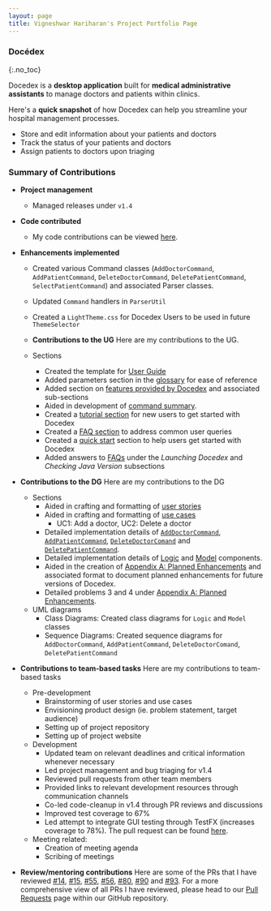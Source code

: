 ```yaml
---
layout: page
title: Vigneshwar Hariharan's Project Portfolio Page
---
```


### Docédex
{:.no_toc}

Docedex is a **desktop application** built for **medical administrative assistants**
to manage doctors and patients within clinics.

Here's a **quick snapshot** of how Docedex can help you
streamline your hospital management processes.
- Store and edit information about your patients and doctors
- Track the status of your patients and doctors
- Assign patients to doctors upon triaging


### Summary of Contributions

- **Project management**
  - Managed releases under `v1.4`

- **Code contributed**
  - My code contributions can be viewed [here](https://nus-cs2103-ay2223s2.github.io/tp-dashboard/?search=vigonometry&breakdown=true&sort=groupTitle&sortWithin=title&since=2023-02-17&timeframe=commit&mergegroup=&groupSelect=groupByRepos&checkedFileTypes=docs~functional-code~test-code~other&tabOpen=true&tabType=authorship&tabAuthor=vigonometry&tabRepo=AY2223S2-CS2103T-F12-1%2Ftp%5Bmaster%5D&authorshipIsMergeGroup=false&authorshipFileTypes=docs~functional-code~test-code&authorshipIsBinaryFileTypeChecked=false&authorshipIsIgnoredFilesChecked=false).

- **Enhancements implemented**
  - Created various Command classes (`AddDoctorCommand`, `AddPatientCommand`, `DeleteDoctorCommand`, `DeletePatientCommand`, `SelectPatientCommand`) and associated Parser classes.
  - Updated `Command` handlers in `ParserUtil`
  - Created a `LightTheme.css` for Docedex Users to be used in future `ThemeSelector`

  - **Contributions to the UG**
  Here are my contributions to the UG.
  - Sections
    - Created the template for [User Guide](../UserGuide.md)
    - Added parameters section in the [glossary](../UserGuide.md#glossary) for ease of reference
    - Added section on [features provided by Docedex](../UserGuide.md#features) and associated sub-sections
    - Aided in development of [command summary](../UserGuide.md#command-summary).
    - Created a [tutorial section](../UserGuide.md#docedex-tutorial-for-new-users) for new users to get started with Docedex
    - Created a [FAQ section](../UserGuide.md#faq) to address common user queries
    - Created a [quick start](../UserGuide.md#quick-start) section to help users get started with Docedex
    - Added answers to [FAQs](../UserGuide.md#faq) under the *Launching Docedex* and *Checking Java Version* subsections

- **Contributions to the DG**
Here are my contributions to the DG
  - Sections
    - Aided in crafting and formatting of [user stories](../DeveloperGuide.md#user-stories)
    - Aided in crafting and formatting of [use cases](../DeveloperGuide.md#use-cases)
      - UC1: Add a doctor, UC2: Delete a doctor
    - Detailed implementation details of [`AddDoctorCommand`](../DeveloperGuide.md#add-doctor-feature), [`AddPatientCommand`](../DeveloperGuide.md#add-patient-feature), [`DeleteDoctorComand`](../DeveloperGuide.md#delete-doctor-feature) and [`DeletePatientCommand`](../DeveloperGuide.md#delete-patient-feature).
    - Detailed implementation details of [Logic](../DeveloperGuide.md#logic-component) and [Model](../DeveloperGuide.md#model-component) components.
    - Aided in the creation of [Appendix A: Planned Enhancements](../DeveloperGuide.md#appendix-a--planned-enhancements) and associated format to document planned enhancements for future versions of Docedex.
    - Detailed problems 3 and 4 under [Appendix A: Planned Enhancements](../DeveloperGuide.md#appendix-a--planned-enhancements).
  - UML diagrams
      - Class Diagrams: Created class diagrams for `Logic` and `Model` classes
      - Sequence Diagrams: Created sequence diagrams for `AddDoctorCommand`, `AddPatientCommand`, `DeleteDoctorComand`, `DeletePatientCommand`

- **Contributions to team-based tasks**
Here are my contributions to team-based tasks
  - Pre-development
    - Brainstorming of user stories and use cases
    - Envisioning product design (ie. problem statement, target audience)
    - Setting up of project repository
    - Setting up of project website
  - Development
    - Updated team on relevant deadlines and critical information whenever necessary
    - Led project management and bug triaging for v1.4
    - Reviewed pull requests from other team members
    - Provided links to relevant development resources through communication channels
    - Co-led code-cleanup in v1.4 through PR reviews and discussions
    - Improved test coverage to 67%
    - Led attempt to integrate GUI testing through TestFX (increases coverage to 78%). The pull request can be found [here](https://github.com/AY2223S2-CS2103T-F12-1/tp/pull/271).
  - Meeting related:
    - Creation of meeting agenda
    - Scribing of meetings

- **Review/mentoring contributions**
Here are some of the PRs that I have reviewed [#14](https://github.com/AY2223S2-CS2103T-F12-1/tp/pull/14), [#15](https://github.com/AY2223S2-CS2103T-F12-1/tp/pull/15), [#55](https://github.com/AY2223S2-CS2103T-F12-1/tp/pull/55), [#56](https://github.com/AY2223S2-CS2103T-F12-1/tp/pull/56), [#80](https://github.com/AY2223S2-CS2103T-F12-1/tp/pull/80), [#90](https://github.com/AY2223S2-CS2103T-F12-1/tp/pull/90) and [#93](https://github.com/AY2223S2-CS2103T-F12-1/tp/pull/93).
For a more comprehensive view of all PRs I have reviewed, please head to our
[Pull Requests](https://github.com/AY2223S2-CS2103T-F12-1/tp/pulls)
page within our GitHub repository.


